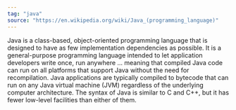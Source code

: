 ```yaml
---
tag: "java"
source: "https://en.wikipedia.org/wiki/Java_(programming_language)"
---
```


Java is a class-based, object-oriented programming language that is designed to have as few implementation dependencies as possible. It is a general-purpose programming language intended to let application developers write once, run anywhere ... meaning that compiled Java code can run on all platforms that support Java without the need for recompilation. Java applications are typically compiled to bytecode that can run on any Java virtual machine (JVM) regardless of the underlying computer architecture. The syntax of Java is similar to C and C++, but it has fewer low-level facilities than either of them.
